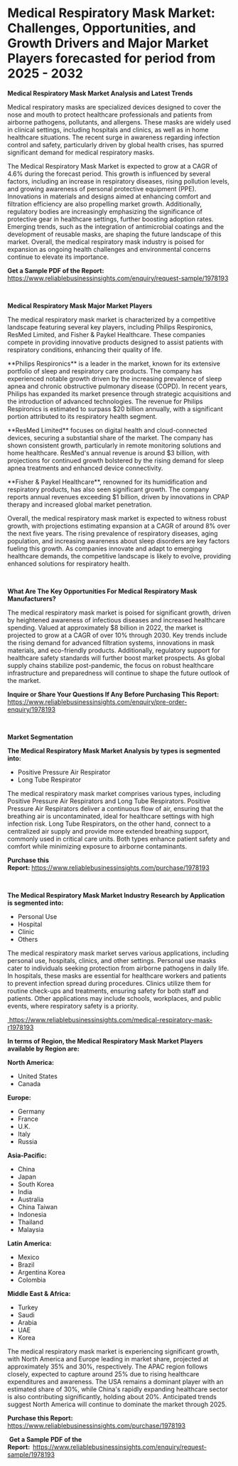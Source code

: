 <p><h1>Medical Respiratory Mask Market: Challenges, Opportunities, and Growth Drivers and Major Market Players forecasted for period from 2025 - 2032</h1></p><p><strong>Medical Respiratory Mask Market Analysis and Latest Trends</strong></p>
<p><p>Medical respiratory masks are specialized devices designed to cover the nose and mouth to protect healthcare professionals and patients from airborne pathogens, pollutants, and allergens. These masks are widely used in clinical settings, including hospitals and clinics, as well as in home healthcare situations. The recent surge in awareness regarding infection control and safety, particularly driven by global health crises, has spurred significant demand for medical respiratory masks.</p><p>The Medical Respiratory Mask Market is expected to grow at a CAGR of 4.6% during the forecast period. This growth is influenced by several factors, including an increase in respiratory diseases, rising pollution levels, and growing awareness of personal protective equipment (PPE). Innovations in materials and designs aimed at enhancing comfort and filtration efficiency are also propelling market growth. Additionally, regulatory bodies are increasingly emphasizing the significance of protective gear in healthcare settings, further boosting adoption rates. Emerging trends, such as the integration of antimicrobial coatings and the development of reusable masks, are shaping the future landscape of this market. Overall, the medical respiratory mask industry is poised for expansion as ongoing health challenges and environmental concerns continue to elevate its importance.</p></p>
<p><strong>Get a Sample PDF of the Report:&nbsp;</strong> <a href="https://www.reliablebusinessinsights.com/enquiry/request-sample/1978193?utm_campaign=3572&utm_medium=2&utm_source=Github&utm_content=ia&utm_term=16042025&utm_id=medical-respiratory-mask">https://www.reliablebusinessinsights.com/enquiry/request-sample/1978193</a></p>
<p>&nbsp;</p>
<p><strong>Medical Respiratory Mask Major Market Players</strong></p>
<p><p>The medical respiratory mask market is characterized by a competitive landscape featuring several key players, including Philips Respironics, ResMed Limited, and Fisher & Paykel Healthcare. These companies compete in providing innovative products designed to assist patients with respiratory conditions, enhancing their quality of life.</p><p>**Philips Respironics** is a leader in the market, known for its extensive portfolio of sleep and respiratory care products. The company has experienced notable growth driven by the increasing prevalence of sleep apnea and chronic obstructive pulmonary disease (COPD). In recent years, Philips has expanded its market presence through strategic acquisitions and the introduction of advanced technologies. The revenue for Philips Respironics is estimated to surpass $20 billion annually, with a significant portion attributed to its respiratory health segment.</p><p>**ResMed Limited** focuses on digital health and cloud-connected devices, securing a substantial share of the market. The company has shown consistent growth, particularly in remote monitoring solutions and home healthcare. ResMed's annual revenue is around $3 billion, with projections for continued growth bolstered by the rising demand for sleep apnea treatments and enhanced device connectivity.</p><p>**Fisher & Paykel Healthcare**, renowned for its humidification and respiratory products, has also seen significant growth. The company reports annual revenues exceeding $1 billion, driven by innovations in CPAP therapy and increased global market penetration.</p><p>Overall, the medical respiratory mask market is expected to witness robust growth, with projections estimating expansion at a CAGR of around 8% over the next five years. The rising prevalence of respiratory diseases, aging population, and increasing awareness about sleep disorders are key factors fueling this growth. As companies innovate and adapt to emerging healthcare demands, the competitive landscape is likely to evolve, providing enhanced solutions for respiratory health.</p></p>
<p>&nbsp;</p>
<p><strong>What Are The Key Opportunities For Medical Respiratory Mask Manufacturers?</strong></p>
<p><p>The medical respiratory mask market is poised for significant growth, driven by heightened awareness of infectious diseases and increased healthcare spending. Valued at approximately $8 billion in 2022, the market is projected to grow at a CAGR of over 10% through 2030. Key trends include the rising demand for advanced filtration systems, innovations in mask materials, and eco-friendly products. Additionally, regulatory support for healthcare safety standards will further boost market prospects. As global supply chains stabilize post-pandemic, the focus on robust healthcare infrastructure and preparedness will continue to shape the future outlook of the market.</p></p>
<p><strong>Inquire or Share Your Questions If Any Before Purchasing This Report:</strong> <a href="https://www.reliablebusinessinsights.com/enquiry/pre-order-enquiry/1978193?utm_campaign=3572&utm_medium=2&utm_source=Github&utm_content=ia&utm_term=16042025&utm_id=medical-respiratory-mask">https://www.reliablebusinessinsights.com/enquiry/pre-order-enquiry/1978193</a></p>
<p>&nbsp;</p>
<p><strong>Market Segmentation</strong></p>
<p><strong>The Medical Respiratory Mask Market Analysis by types is segmented into:</strong></p>
<p><ul><li>Positive Pressure Air Respirator</li><li>Long Tube Respirator</li></ul></p>
<p><p>The medical respiratory mask market comprises various types, including Positive Pressure Air Respirators and Long Tube Respirators. Positive Pressure Air Respirators deliver a continuous flow of air, ensuring that the breathing air is uncontaminated, ideal for healthcare settings with high infection risk. Long Tube Respirators, on the other hand, connect to a centralized air supply and provide more extended breathing support, commonly used in critical care units. Both types enhance patient safety and comfort while minimizing exposure to airborne contaminants.</p></p>
<p><strong>Purchase this Report:&nbsp;</strong><a href="https://www.reliablebusinessinsights.com/purchase/1978193?utm_campaign=3572&utm_medium=2&utm_source=Github&utm_content=ia&utm_term=16042025&utm_id=medical-respiratory-mask">https://www.reliablebusinessinsights.com/purchase/1978193</a></p>
<p>&nbsp;</p>
<p><strong>The Medical Respiratory Mask Market Industry Research by Application is segmented into:</strong></p>
<p><ul><li>Personal Use</li><li>Hospital</li><li>Clinic</li><li>Others</li></ul></p>
<p><p>The medical respiratory mask market serves various applications, including personal use, hospitals, clinics, and other settings. Personal use masks cater to individuals seeking protection from airborne pathogens in daily life. In hospitals, these masks are essential for healthcare workers and patients to prevent infection spread during procedures. Clinics utilize them for routine check-ups and treatments, ensuring safety for both staff and patients. Other applications may include schools, workplaces, and public events, where respiratory safety is a priority.</p></p>
<p><a href="https://www.reliablebusinessinsights.com/medical-respiratory-mask-r1978193?utm_campaign=3572&utm_medium=2&utm_source=Github&utm_content=ia&utm_term=16042025&utm_id=medical-respiratory-mask">&nbsp;https://www.reliablebusinessinsights.com/medical-respiratory-mask-r1978193</a></p>
<p><strong>In terms of Region, the Medical Respiratory Mask Market Players available by Region are:</strong></p>
<p>
    <p> <strong> North America: </strong>
        <ul>
            <li>United States</li>
            <li>Canada</li>
        </ul>
        </p> 
    <p> <strong> Europe: </strong>
        <ul>
            <li>Germany</li>
            <li>France</li>
            <li>U.K.</li>
            <li>Italy</li>
            <li>Russia</li>
        </ul>
        </p> 
    <p> <strong> Asia-Pacific: </strong>
        <ul>
            <li>China</li>
            <li>Japan</li>
            <li>South Korea</li>
            <li>India</li>
            <li>Australia</li>
            <li>China Taiwan</li>
            <li>Indonesia</li>
            <li>Thailand</li>
            <li>Malaysia</li>
        </ul>
        </p> 
    <p> <strong> Latin America: </strong>
        <ul>
            <li>Mexico</li>
            <li>Brazil</li>
            <li>Argentina Korea</li>
            <li>Colombia</li>
        </ul>
        </p> 
    <p> <strong> Middle East & Africa: </strong>
        <ul>
            <li>Turkey</li>
            <li>Saudi</li>
            <li>Arabia</li>
            <li>UAE</li>
            <li>Korea</li>
        </ul>
    </p>
    </p>
<p><p>The medical respiratory mask market is experiencing significant growth, with North America and Europe leading in market share, projected at approximately 35% and 30%, respectively. The APAC region follows closely, expected to capture around 25% due to rising healthcare expenditures and awareness. The USA remains a dominant player with an estimated share of 30%, while China's rapidly expanding healthcare sector is also contributing significantly, holding about 20%. Anticipated trends suggest North America will continue to dominate the market through 2025.</p></p>
<p><strong>Purchase this Report: </strong><a href="https://www.reliablebusinessinsights.com/purchase/1978193?utm_campaign=3572&utm_medium=2&utm_source=Github&utm_content=ia&utm_term=16042025&utm_id=medical-respiratory-mask">https://www.reliablebusinessinsights.com/purchase/1978193</a></p>
<p>&nbsp;<strong>Get a Sample PDF of the Report:&nbsp;&nbsp;</strong><a href="https://www.reliablebusinessinsights.com/enquiry/request-sample/1978193?utm_campaign=3572&utm_medium=2&utm_source=Github&utm_content=ia&utm_term=16042025&utm_id=medical-respiratory-mask">https://www.reliablebusinessinsights.com/enquiry/request-sample/1978193</a></p>
<p><strong></strong></p>
<p><p></p><p></p><p></p></p>